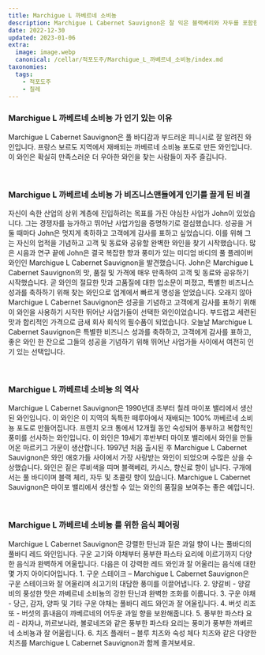 ```yaml
---
title: Marchigue L 까베르네 소비뇽
description: Marchigue L Cabernet Sauvignon은 잘 익은 블랙베리와 자두를 포함한 대담한 향과 스모키한 담배와 오크의 힌트가 어우러진 강력한 조합을 보여줍니다.
date: 2022-12-30
updated: 2023-01-06
extra:
  image: image.webp
  canonical: /cellar/적포도주/Marchigue_L_까베르네_소비뇽/index.md
taxonomies:
  tags: 
    - 적포도주
    - 칠레
---
```



### Marchigue L 까베르네 소비뇽 가 인기 있는 이유

Marchigue L Cabernet Sauvignon은 풀 바디감과 부드러운 피니시로 잘 알려진 와인입니다. 프랑스 보르도 지역에서 재배되는 까베르네 소비뇽 포도로 만든 와인입니다. 이 와인은 확실히 만족스러운 더 우아한 와인을 찾는 사람들이 자주 즐깁니다.

&nbsp;  

### Marchigue L 까베르네 소비뇽 가 비즈니스맨들에게 인기를 끌게 된 비결

자신이 속한 산업의 상위 계층에 진입하려는 목표를 가진 야심찬 사업가 John이 있었습니다. 그는 경쟁자를 능가하고 뛰어난 사업가임을 증명하기로 결심했습니다. 성공을 거둘 때마다 John은 멋지게 축하하고 고객에게 감사를 표하고 싶었습니다. 이를 위해 그는 자신의 업적을 기념하고 고객 및 동료와 공유할 완벽한 와인을 찾기 시작했습니다. 많은 시음과 연구 끝에 John은 결국 복잡한 향과 풍미가 있는 미디엄 바디의 풀 플레이버 와인인 Marchigue L Cabernet Sauvignon을 발견했습니다. John은 Marchigue L Cabernet Sauvignon의 맛, 품질 및 가격에 매우 만족하여 고객 및 동료와 공유하기 시작했습니다. 곧 와인의 절묘한 맛과 고품질에 대한 입소문이 퍼졌고, 특별한 비즈니스 성과를 축하하기 위해 찾는 와인으로 업계에서 빠르게 명성을 얻었습니다. 오래지 않아 Marchigue L Cabernet Sauvignon은 성공을 기념하고 고객에게 감사를 표하기 위해 이 와인을 사용하기 시작한 뛰어난 사업가들이 선택한 와인이었습니다. 부드럽고 세련된 맛과 합리적인 가격으로 금새 회사 회식의 필수품이 되었습니다. 오늘날 Marchigue L Cabernet Sauvignon은 특별한 비즈니스 성과를 축하하고, 고객에게 감사를 표하고, 좋은 와인 한 잔으로 그들의 성공을 기념하기 위해 뛰어난 사업가들 사이에서 여전히 인기 있는 선택입니다.

&nbsp;  

### Marchigue L 까베르네 소비뇽 의 역사

Marchigue L Cabernet Sauvignon은 1990년대 초부터 칠레 마이포 밸리에서 생산된 와인입니다. 이 와인은 이 지역의 독특한 떼루아에서 재배되는 100% 까베르네 소비뇽 포도로 만들어집니다. 프렌치 오크 통에서 12개월 동안 숙성되어 풍부하고 복합적인 풍미를 선사하는 와인입니다. 이 와인은 19세기 후반부터 마이포 밸리에서 와인을 만들어온 마르키그 가문이 생산합니다. 1997년 처음 출시된 후 Marchigue L Cabernet Sauvignon은 와인 애호가들 사이에서 가장 사랑받는 와인이 되었으며 수많은 상을 수상했습니다. 와인은 짙은 루비색을 띠며 블랙베리, 카시스, 향신료 향이 납니다. 구개에서는 풀 바디이며 블랙 체리, 자두 및 초콜릿 향이 있습니다. Marchigue L Cabernet Sauvignon은 마이포 밸리에서 생산할 수 있는 와인의 품질을 보여주는 좋은 예입니다.

&nbsp;  

### Marchigue L 까베르네 소비뇽 를 위한 음식 페어링

Marchigue L Cabernet Sauvignon은 강렬한 탄닌과 짙은 과일 향이 나는 풀바디의 풀바디 레드 와인입니다. 구운 고기와 야채부터 풍부한 파스타 요리에 이르기까지 다양한 음식과 완벽하게 어울립니다. 다음은 이 강력한 레드 와인과 잘 어울리는 음식에 대한 몇 가지 아이디어입니다. 1. 구운 스테이크 – Marchigue L Cabernet Sauvignon은 구운 스테이크와 잘 어울리며 쇠고기의 대담한 풍미를 이끌어냅니다. 2. 양갈비 - 양갈비의 풍성한 맛은 까베르네 소비뇽의 강한 탄닌과 완벽한 조화를 이룹니다. 3. 구운 야채 - 당근, 감자, 양파 및 기타 구운 야채는 풀바디 레드 와인과 잘 어울립니다. 4. 버섯 리조또 - 버섯의 흙내음이 까베르네의 어두운 과일 향을 보완해줍니다. 5. 풍부한 파스타 요리 - 라자냐, 까르보나라, 볼로네즈와 같은 풍부한 파스타 요리는 풍미가 풍부한 까베르네 소비뇽과 잘 어울립니다. 6. 치즈 플래터 – 블루 치즈와 숙성 체다 치즈와 같은 다양한 치즈를 Marchigue L Cabernet Sauvignon과 함께 즐겨보세요.

&nbsp;  
